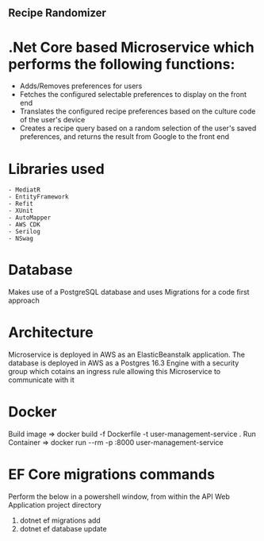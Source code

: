 ## Recipe Randomizer

# .Net Core based Microservice which performs the following functions:

- Adds/Removes preferences for users
- Fetches the configured selectable preferences to display on the front end
- Translates the configured recipe preferences based on the culture code of the user's device
- Creates a recipe query based on a random selection of the user's saved preferences, and returns the result from Google to the front end

# Libraries used

    - MediatR
    - EntityFramework
    - Refit
    - XUnit
    - AutoMapper
    - AWS CDK
    - Serilog
    - NSwag

# Database

Makes use of a PostgreSQL database and uses Migrations for a code first approach

# Architecture

Microservice is deployed in AWS as an ElasticBeanstalk application. The database is deployed in AWS as a Postgres 16.3 Engine with a security group which cotains an ingress rule allowing this Microservice to communicate with it

# Docker

Build image => docker build -f Dockerfile -t user-management-service .
Run Container => docker run --rm -p <ConfiguredPortNumber>:8000 user-management-service


# EF Core migrations commands
Perform the below in a powershell window, from within the API Web Application project directory
1) dotnet ef migrations add <MigrationName>
2) dotnet ef database update